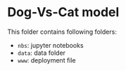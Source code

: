 # Dog-Vs-Cat model

This folder contains following folders:

- `nbs`: jupyter notebooks
- `data`: data folder
- `www`: deployment file
